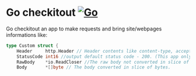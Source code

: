 
# Go checkitout [![Go](https://github.com/Leoff00/gocheckitout/actions/workflows/build.yml/badge.svg?branch=main)](https://github.com/Leoff00/gocheckitout/actions/workflows/build.yml)

Go checkitout an app to make requests and bring site/webpages informations like:

```Go
type Custom struct {
	Header     http.Header // Header contents like content-type, accept, etc...
	StatusCode int16 //output default status code - 200. (This app only returns 200 if OK, if don't will return the specified configurated status code from errors.)
	RawBody    *io.ReadCloser //The raw body not converted in slice of byte, giving an options to optimize the request body as you want
	Body       *[]byte // The body converted in slice of bytes.